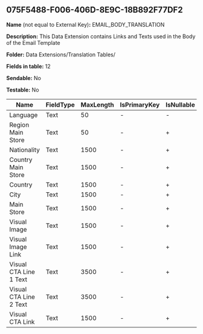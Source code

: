 ## 075F5488-F006-406D-8E9C-18B892F77DF2

**Name** (not equal to External Key)**:** EMAIL_BODY_TRANSLATION

**Description:** This Data Extension contains Links and Texts used in the Body of the Email Template

**Folder:** Data Extensions/Translation Tables/

**Fields in table:** 12

**Sendable:** No

**Testable:** No

| Name | FieldType | MaxLength | IsPrimaryKey | IsNullable | DefaultValue |
| --- | --- | --- | --- | --- | --- |
| Language | Text | 50 | - | - |  |
| Region Main Store | Text | 50 | - | + |  |
| Nationality | Text | 1500 | - | + |  |
| Country Main Store | Text | 1500 | - | + |  |
| Country | Text | 1500 | - | + |  |
| City | Text | 1500 | - | + |  |
| Main Store | Text | 1500 | - | + |  |
| Visual Image | Text | 1500 | - | + |  |
| Visual Image Link | Text | 1500 | - | + |  |
| Visual CTA Line 1 Text | Text | 3500 | - | + |  |
| Visual CTA Line 2 Text | Text | 3500 | - | + |  |
| Visual CTA Link | Text | 1500 | - | + |  |
